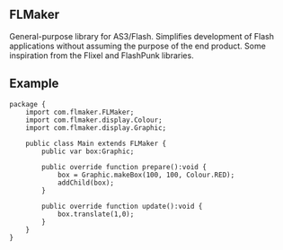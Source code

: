 FLMaker
---------
General-purpose library for AS3/Flash. Simplifies development of Flash applications without assuming the purpose of the end product. Some inspiration from the Flixel and FlashPunk libraries.

Example
----------
```as3
package {
    import com.flmaker.FLMaker;
    import com.flmaker.display.Colour;
    import com.flmaker.display.Graphic;

    public class Main extends FLMaker {
        public var box:Graphic;

        public override function prepare():void {
            box = Graphic.makeBox(100, 100, Colour.RED);
            addChild(box);
        }

        public override function update():void {
            box.translate(1,0);
        }
    }
}
```
